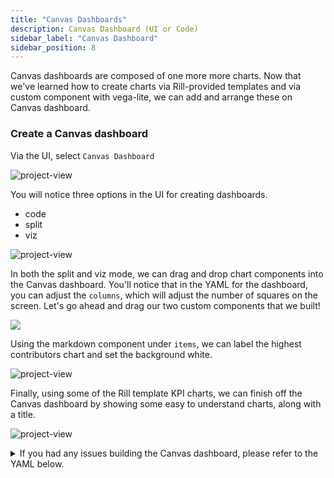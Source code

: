 ```yaml
---
title: "Canvas Dashboards"
description: Canvas Dashboard (UI or Code)
sidebar_label: "Canvas Dashboard"
sidebar_position: 8
---
```



Canvas dashboards are composed of one more more charts. Now that we've learned how to create charts via Rill-provided templates and via custom component with vega-lite, we can add and arrange these on Canvas dashboard.


### Create a Canvas dashboard
Via the UI, select `Canvas Dashboard`

![project-view](/img/tutorials/301/add-custom-dashboard.png)


You will notice three options in the UI for creating dashboards.
- code
- split
- viz



![project-view](/img/tutorials/301/custom-dashboard.png)

In both the split and viz mode, we can drag and drop chart components into the Canvas dashboard.
You'll notice that in the YAML for the dashboard, you can adjust the `columns`, which will adjust the number of squares on the screen. Let's go ahead and drag our two custom components that we built!

<img src = '/img/tutorials/301/custom-chart.gif' class='rounded-gif' />
<br />

Using the markdown component under `items`, we can label the highest contributors chart and set the background white.

![project-view](/img/tutorials/301/markdown.png)

Finally, using some of the Rill template KPI charts, we can finish off the Canvas dashboard by showing some easy to understand charts, along with a title.

![project-view](/img/tutorials/301/complete-custom.png)


<details>
  <summary>If you had any issues building the Canvas dashboard, please refer to the YAML below.</summary>
```yaml
type: dashboard
columns: 13
gap: 2

items:
  - component:
      markdown:
        content: "ClickHouse Repo Overview"
        css:
          font-size: "40px"
          background: "white"
    width: 10
    height: 1
    x: 1
    y: 1

  - component: net_line_kpi
    height: 2
    width: 3
    x: 1
    y: 2

  - component: commit_kpi
    height: 1
    width: 4
    x: 4
    y: 2
  - component: percent_delete_kpi
    height: 1
    width: 3
    x: 8
    y: 2

  - component:
      markdown:
        content: "Highest Contributors"
        css:
          font-size: "20px"
          background: "white"
    width: 2
    height: 6
    x: 1
    y: 3
  - component: top-contributors
    height: 6
    width: 8
    x: 3
    y: 3
  - component: normalize-stack-chart-add-delete
    height: 5
    width: 10
    x: 1
    y: 9

```
</details>

These are just two simple custom graphs that can be built using Vega Lite. Please refer to Vega Lite [documentation](https://vega.github.io/vega-lite/docs/) and [examples](https://vega.github.io/vega-lite/examples/) for further inspiration on how you can build your very own Canvas dashboard.

import DocsRating from '@site/src/components/DocsRating';

---
<DocsRating />